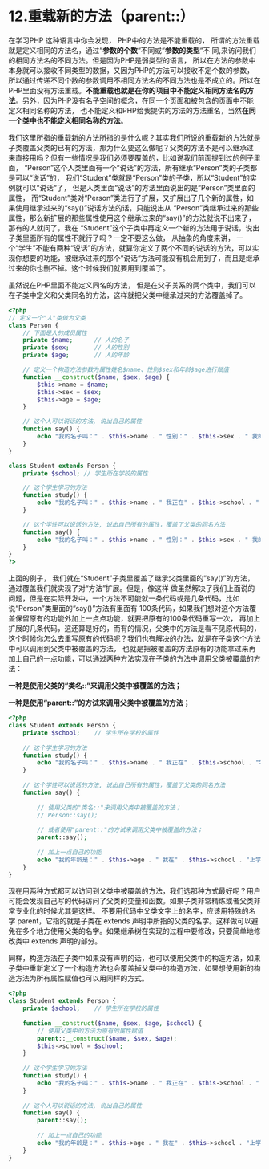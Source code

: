 # 12.重载新的方法（parent::）

在学习PHP 这种语言中你会发现， PHP中的方法是不能重载的， 所谓的方法重载就是定义相同的方法名，通过“**参数的个数**“不同或“**参数的类型**“不 同,来访问我们的相同方法名的不同方法。但是因为PHP是弱类型的语言， 所以在方法的参数中本身就可以接收不同类型的数据，又因为PHP的方法可以接收不定个数的参数，所以通过传递不同个数的参数调用不相同方法名的不同方法也是不成立的。所以在PHP里面没有方法重载。**不能重载也就是在你的项目中不能定义相同方法名的方法**。另外，因为PHP没有名子空间的概念，在同一个页面和被包含的页面中不能定义相同名称的方法， 也不能定义和PHP给我提供的方法的方法重名，当然**在同一个类中也不能定义相同名称的方法**。

我们这里所指的重载新的方法所指的是什么呢？其实我们所说的重载新的方法就是子类覆盖父类的已有的方法，那为什么要这么做呢？父类的方法不是可以继承过 来直接用吗？但有一些情况是我们必须要覆盖的，比如说我们前面提到过的例子里面， “Person”这个人类里面有一个“说话”的方法，所有继承“Person”类的子类都是可以“说话”的， 我们“Student”类就是“Person”类的子类，所以“Student”的实例就可以“说话“了， 但是人类里面“说话”的方法里面说出的是“Person”类里面的属性， 而“Student”类对“Person”类进行了扩展，又扩展出了几个新的属性，如果使用继承过来的“say\(\)”说话方法的话，只能说出从 “Person”类继承过来的那些属性，那么新扩展的那些属性使用这个继承过来的“say\(\)”的方法就说不出来了，那有的人就问了，我在 “Student”这个子类中再定义一个新的方法用于说话，说出子类里面所有的属性不就行了吗？一定不要这么做， 从抽象的角度来讲， 一个“学生”不能有两种“说话”的方法，就算你定义了两个不同的说话的方法，可以实现你想要的功能，被继承过来的那个“说话“方法可能没有机会用到了，而且是继承过来的你也删不掉。这个时候我们就要用到覆盖了。

虽然说在PHP里面不能定义同名的方法， 但是在父子关系的两个类中，我们可以在子类中定义和父类同名的方法，这样就把父类中继承过来的方法覆盖掉了。

```php
<?php
// 定义一个"人"类做为父类
class Person {
    // 下面是人的成员属性
    private $name;      // 人的名子
    private $sex;       // 人的性别
    private $age;       // 人的年龄

    // 定义一个构造方法参数为属性姓名$name、性别$sex和年龄$age进行赋值
    function __construct($name, $sex, $age) {
        $this->name = $name;
        $this->sex = $sex;
        $this->age = $age;
    }

    // 这个人可以说话的方法, 说出自己的属性
    function say() {
        echo "我的名子叫：" . $this->name . " 性别：" . $this->sex . " 我的年龄是：" . $this->age;
    }
}

class Student extends Person {
    private $school; // 学生所在学校的属性

    // 这个学生学习的方法
    function study() {
        echo "我的名子叫：" . $this->name . " 我正在" . $this->school . " 学习";
    }

    // 这个学性可以说话的方法, 说出自己所有的属性，覆盖了父类的同名方法
    function say() {
        echo "我的名子叫：" . $this->name . " 性别：" . $this->sex . " 我的年龄是：" . $this->age . " 我在" . $this->school . "上学";
    }
}
?>
```

上面的例子， 我们就在“Student”子类里覆盖了继承父类里面的”say\(\)”的方法，通过覆盖我们就实现了对“方法”扩展。但是，像这样 做虽然解决了我们上面说的问题，但是在实际开发中，一个方法不可能就一条代码或是几条代码，比如说“Person”类里面的“say\(\)”方法有里面有 100条代码，如果我们想对这个方法覆盖保留原有的功能外加上一点点功能，就要把原有的100条代码重写一次， 再加上扩展的几条代码，这还算是好的，而有的情况，父类中的方法是看不见原代码的，这个时候你怎么去重写原有的代码呢？我们也有解决的办法，就是在子类这个方法中可以调用到父类中被覆盖的方法， 也就是把被覆盖的方法原有的功能拿过来再加上自己的一点功能，可以通过两种方法实现在子类的方法中调用父类被覆盖的方法：

**一种是使用父类的“类名::“来调用父类中被覆盖的方法；**

**一种是使用“parent::”的方试来调用父类中被覆盖的方法；**

```php
<?php
class Student extends Person {
    private $school;    // 学生所在学校的属性
 
    // 这个学生学习的方法
    function study() {
        echo "我的名子叫：" . $this->name . " 我正在" . $this->school . "学习";
    }
 
    // 这个学性可以说话的方法, 说出自己所有的属性，覆盖了父类的同名方法
    function say() {
 
        // 使用父类的"类名::"来调用父类中被覆盖的方法；
        // Person::say();
 
        // 或者使用"parent::"的方试来调用父类中被覆盖的方法；
        parent::say();
 
        // 加上一点自己的功能
        echo "我的年龄是：" . $this->age . " 我在" . $this->school . "上学";
    }
}
```

现在用两种方式都可以访问到父类中被覆盖的方法，我们选那种方式最好呢？用户可能会发现自己写的代码访问了父类的变量和函数。如果子类非常精炼或者父类非 常专业化的时候尤其是这样。 不要用代码中父类文字上的名字，应该用特殊的名字 parent，它指的就是子类在 extends 声明中所指的父类的名字。这样做可以避免在多个地方使用父类的名字。如果继承树在实现的过程中要修改，只要简单地修改类中 extends 声明的部分。

同样，构造方法在子类中如果没有声明的话，也可以使用父类中的构造方法，如果子类中重新定义了一个构造方法也会覆盖掉父类中的构造方法，如果想使用新的构造方法为所有属性赋值也可以用同样的方式。

```php
<?php
class Student extends Person {
    private $school;    // 学生所在学校的属性
 
    function __construct($name, $sex, $age, $school) {
        // 使用父类中的方法为原有的属性赋值
        parent::__construct($name, $sex, $age);
        $this->school = $school;
    }
 
    // 这个学生学习的方法
    function study() {
        echo "我的名子叫：" . $this->name . " 我正在" . $this->school . " 学习";
    }
 
    // 这个人可以说话的方法, 说出自己的属性
    function say() {
        parent::say();
 
        // 加上一点自己的功能
        echo "我的年龄是：" . $this->age . " 我在" . $this->school . "上学";
    }
}
```




